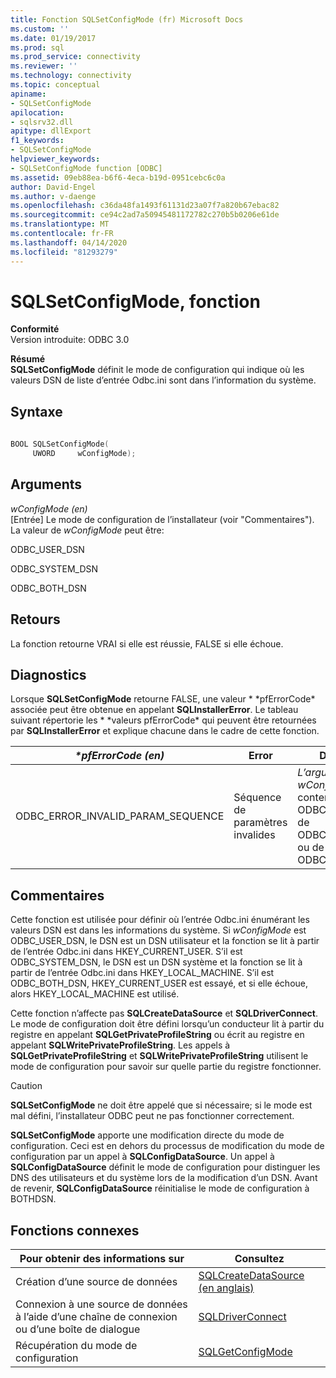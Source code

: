 ```yaml
---
title: Fonction SQLSetConfigMode (fr) Microsoft Docs
ms.custom: ''
ms.date: 01/19/2017
ms.prod: sql
ms.prod_service: connectivity
ms.reviewer: ''
ms.technology: connectivity
ms.topic: conceptual
apiname:
- SQLSetConfigMode
apilocation:
- sqlsrv32.dll
apitype: dllExport
f1_keywords:
- SQLSetConfigMode
helpviewer_keywords:
- SQLSetConfigMode function [ODBC]
ms.assetid: 09eb88ea-b6f6-4eca-b19d-0951cebc6c0a
author: David-Engel
ms.author: v-daenge
ms.openlocfilehash: c36da48fa1493f61131d23a07f7a820b67ebac82
ms.sourcegitcommit: ce94c2ad7a50945481172782c270b5b0206e61de
ms.translationtype: MT
ms.contentlocale: fr-FR
ms.lasthandoff: 04/14/2020
ms.locfileid: "81293279"
---
```

# <a name="sqlsetconfigmode-function"></a>SQLSetConfigMode, fonction
**Conformité**  
 Version introduite: ODBC 3.0  
  
 **Résumé**  
 **SQLSetConfigMode** définit le mode de configuration qui indique où les valeurs DSN de liste d’entrée Odbc.ini sont dans l’information du système.  
  
## <a name="syntax"></a>Syntaxe  
  
```cpp  
  
BOOL SQLSetConfigMode(  
     UWORD     wConfigMode);  
```  
  
## <a name="arguments"></a>Arguments  
 *wConfigMode (en)*  
 [Entrée] Le mode de configuration de l’installateur (voir "Commentaires"). La valeur de *wConfigMode* peut être:  
  
 ODBC_USER_DSN  
  
 ODBC_SYSTEM_DSN  
  
 ODBC_BOTH_DSN  
  
## <a name="returns"></a>Retours  
 La fonction retourne VRAI si elle est réussie, FALSE si elle échoue.  
  
## <a name="diagnostics"></a>Diagnostics  
 Lorsque **SQLSetConfigMode** retourne FALSE, une valeur * \*pfErrorCode* associée peut être obtenue en appelant **SQLInstallerError**. Le tableau suivant répertorie les * \*valeurs pfErrorCode* qui peuvent être retournées par **SQLInstallerError** et explique chacune dans le cadre de cette fonction.  
  
|*\*pfErrorCode (en)*|Error|Description|  
|---------------------|-----------|-----------------|  
|ODBC_ERROR_INVALID_PARAM_SEQUENCE|Séquence de paramètres invalides|*L’argument de wConfigMode* ne contenait pas de ODBC_USER_DSN, de ODBC_SYSTEM_DSN ou de ODBC_BOTH_DSN.|  
  
## <a name="comments"></a>Commentaires  
 Cette fonction est utilisée pour définir où l’entrée Odbc.ini énumérant les valeurs DSN est dans les informations du système. Si *wConfigMode* est ODBC_USER_DSN, le DSN est un DSN utilisateur et la fonction se lit à partir de l’entrée Odbc.ini dans HKEY_CURRENT_USER. S’il est ODBC_SYSTEM_DSN, le DSN est un DSN système et la fonction se lit à partir de l’entrée Odbc.ini dans HKEY_LOCAL_MACHINE. S’il est ODBC_BOTH_DSN, HKEY_CURRENT_USER est essayé, et si elle échoue, alors HKEY_LOCAL_MACHINE est utilisé.  
  
 Cette fonction n’affecte pas **SQLCreateDataSource** et **SQLDriverConnect**. Le mode de configuration doit être défini lorsqu’un conducteur lit à partir du registre en appelant **SQLGetPrivateProfileString** ou écrit au registre en appelant **SQLWritePrivateProfileString**. Les appels à **SQLGetPrivateProfileString** et **SQLWritePrivateProfileString** utilisent le mode de configuration pour savoir sur quelle partie du registre fonctionner.  
  
> [!CAUTION]  
>  **SQLSetConfigMode** ne doit être appelé que si nécessaire; si le mode est mal défini, l’installateur ODBC peut ne pas fonctionner correctement.  
  
 **SQLSetConfigMode** apporte une modification directe du mode de configuration. Ceci est en dehors du processus de modification du mode de configuration par un appel à **SQLConfigDataSource**. Un appel à **SQLConfigDataSource** définit le mode de configuration pour distinguer les DNS des utilisateurs et du système lors de la modification d’un DSN. Avant de revenir, **SQLConfigDataSource** réinitialise le mode de configuration à BOTHDSN.  
  
## <a name="related-functions"></a>Fonctions connexes  
  
|Pour obtenir des informations sur|Consultez|  
|---------------------------|---------|  
|Création d’une source de données|[SQLCreateDataSource (en anglais)](../../../odbc/reference/syntax/sqlcreatedatasource-function.md)|  
|Connexion à une source de données à l’aide d’une chaîne de connexion ou d’une boîte de dialogue|[SQLDriverConnect](../../../odbc/reference/syntax/sqldriverconnect-function.md)|  
|Récupération du mode de configuration|[SQLGetConfigMode](../../../odbc/reference/syntax/sqlgetconfigmode-function.md)|
